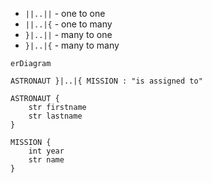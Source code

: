 * `||..||` - one to one
* `||..|{` - one to many
* `}|..||` - many to one
* `}|..|{` - many to many

```mermaid
erDiagram

ASTRONAUT }|..|{ MISSION : "is assigned to"

ASTRONAUT {
    str firstname
    str lastname
}

MISSION {
    int year
    str name
}


```

